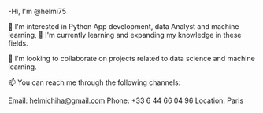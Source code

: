 -Hi, I'm @helmi75

👀 I'm interested in Python App development, data Analyst and  machine learning,
🌱 I'm currently learning and expanding my knowledge in these fields.

💞️ I'm looking to collaborate on projects related to data science and machine learning.

📫 You can reach me through the following channels:

Email: helmichiha@gmail.com
Phone: +33 6 44 66 04 96
Location: Paris

